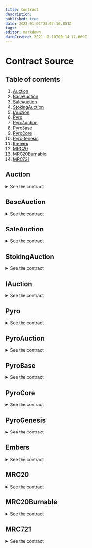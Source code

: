 ```yaml
---
title: Contract
description: 
published: true
date: 2022-01-01T20:07:10.851Z
tags: 
editor: markdown
dateCreated: 2021-12-10T00:14:17.669Z
---
```


# Contract Source


## Table of contents

1.  [Auction](#Auction)
2. [BaseAuction](#BaseAuction)
3. [SaleAuction ](#SaleAuction)
4. [StokingAuction](#StokingAuction)
5. [IAuction](#IAuction)
6. [Pyro](#Pyro)
7. [PyroAuction](#PyroAuction)
8. [PyroBase](#PyroBase)
9. [PyroCore](#PyroCore)
10. [PyroGenesis](#PyroGenesis)
11. [Embers](#Embers)
12. [MRC20](#MRC20)
13. [MRC20Burnable](#MRC20Burnable)
14. [MRC721](#MRC721)

## Auction<a name="Auction"></a> 
<details>
<summary>See the contract</summary>
<br>
// SPDX-License-Identifier: GPL-3.0

pragma solidity ^0.8.4;

struct Auction {
    uint256 tokenId;
    uint256 winningBid;
    uint256 minimumBid;
    uint256 biddingTime;
    uint256 startTime;
    address winningBidder;
    address payable beneficiaryAddress;
    bool ended;
}
</details>

## BaseAuction<a name="BaseAuction"></a> 
<details>
<summary>See the contract</summary>
<br>
// SPDX-License-Identifier: GPL-3.0

pragma solidity ^0.8.4;

import '../PyroAuction.sol';
import '../interface/IAuction.sol';
import '@openzeppelin/contracts/utils/Address.sol';
import '@openzeppelin/contracts/token/ERC721/utils/ERC721Holder.sol';

abstract contract BaseAuction is IAuction, ERC721Holder {
  using Address for address;
  event Canceled();

  event HighestBidIncreased(uint256 tokenId, address bidder, uint256 amount);

  event AuctionEnded(uint256 tokenId, address winner, uint256 amount);

  event AuctionCreated(
    uint256 tokenId,
    uint256 minimumBid,
    uint256 biddingTime,
    address payable beneficiaryAddress
  );

  // Errors that describe failures.

  // The triple-slash comments are so-called natspec
  // comments. They will be shown when the user
  // is asked to confirm a transaction or
  // when an error is displayed.

  /// The auction has already ended.
  error AuctionAlreadyEnded();
  /// There is already a higher or equal bid.
  error BidNotHighEnough(uint256 highestBid);
  /// The bid is below the minimum set at creation.
  error BidBelowMinimum();
  /// The auction has not ended yet.
  error AuctionNotYetEnded();
  /// The function auctionEnd has already been called.
  error AuctionEndAlreadyCalled();
  /// The function is not cancelable.
  error AuctionNotCancelable();

  PyroAuction public core;

  mapping(uint256 => Auction) public auctions;

  mapping(address => uint256) public pendingReturns;

  function createAuction(
    uint256 tokenId,
    uint256 minimumBid,
    uint256 biddingTime,
    address payable beneficiaryAddress
  ) external virtual override returns (bool success) {
    address owner = core.ownerOf(tokenId);
    require(owner == msg.sender || core.isApprovedForAll(owner, msg.sender));
   core.safeTransferFrom(owner, address(this), tokenId);
   if (auctions[tokenId].startTime != 0) revert('Token already on auction');
    Auction memory auction = Auction({
      tokenId: tokenId,
      winningBid: 0,
      minimumBid: minimumBid,
      biddingTime: biddingTime,
      startTime: block.timestamp,
      winningBidder: address(0x0),
      beneficiaryAddress: beneficiaryAddress,
      ended: false
    });
    auctions[tokenId] = auction;
    emit AuctionCreated(tokenId, minimumBid, biddingTime, beneficiaryAddress);
    return true;
  }

  /// Withdraw a bid that was overbid.
  function withdraw() external override returns (bool success) {
    uint256 amount = pendingReturns[msg.sender];
    if (amount > 0) {
      // It is important to set this to zero because the recipient
      // can call this function again as part of the receiving call
      // before `send` returns.
      pendingReturns[msg.sender] = 0;
      if (!payable(msg.sender).send(amount)) {
        // No need to call throw here, just reset the amount owing
        pendingReturns[msg.sender] = amount;
        return false;
      }
    }
    return true;
  }

  /// Cancel the auction only if it has not recieved any bids
  function cancelAuction(uint256 tokenId)
    external
    override
    returns (bool success)
  {
    Auction storage auction = auctions[tokenId];
    if (auction.startTime == 0) revert('Auction does not exist');
    if (auction.beneficiaryAddress != msg.sender) revert('Not beneficiary');
    if (auction.winningBid != 0 || auction.winningBidder != address(0x0)) {
      revert AuctionNotCancelable();
    }
   if (
      block.timestamp > auction.startTime + auction.biddingTime || auction.ended
    ) revert AuctionAlreadyEnded();
    auction.ended = true;
    emit Canceled();
    return true;
  }
  /// End the auction and send the highest bid
  /// to the beneficiary.
  function auctionEnd(uint256 tokenId) external override {
    // It is a good guideline to structure functions that interact
    // with other contracts (i.e. they call functions or send Ether)
    // into three phases:
    // 1. checking conditions
    // 2. performing actions (potentially changing conditions)
    // 3. interacting with other contracts
    // If these phases are mixed up, the other contract could call
    // back into the current contract and modify the state or cause
    // effects (ether payout) to be performed multiple times.
    // If functions called internally include interaction with external
    // contracts, they also have to be considered interaction with
    // external contracts.
    Auction storage auction = auctions[tokenId];
    // 1. Conditions
    if (auction.startTime == 0) revert('Auction does not exist');
    if (block.timestamp < auction.startTime + auction.biddingTime)
      revert AuctionNotYetEnded();
    if (auction.ended) revert AuctionEndAlreadyCalled();
    // 2. Effects
    auction.ended = true;
    emit AuctionEnded(tokenId, auction.winningBidder, auction.winningBid);
   // 3. Interaction
    auction.beneficiaryAddress.transfer(auction.winningBid);
  }

  function getAuction(uint256 _tokenId)
    external
    view
    override
    returns (
      uint256 tokenId,
      uint256 winningBid,
      uint256 minimumBid,
      uint256 biddingTime,
      uint256 startTime,
      address winningBidder,
      address payable beneficiaryAddress,
      bool ended
    )
  {
    Auction storage auction = auctions[_tokenId];
    return (
      auction.tokenId,
      auction.winningBid,
      auction.minimumBid,
      auction.biddingTime,
      auction.startTime,
      auction.winningBidder,
      auction.beneficiaryAddress,
      auction.ended
    );
  }
}
</details>
  
## SaleAuction<a name="SaleAuction"></a> 
<details>
<summary>See the contract</summary>
<br>
// SPDX-License-Identifier: GPL-3.0

pragma solidity ^0.8.4;

import '../PyroAuction.sol';
import './BaseAuction.sol';
import '@openzeppelin/contracts/utils/Address.sol';

contract SaleAuction is BaseAuction {
  using Address for address;

  constructor(address _core) {
    require(_core != address(0x0));
    core = PyroAuction(_core);
  }

  function bid(uint256 tokenId) external payable {
    Auction storage auction = auctions[tokenId];
    // Revert the call if the bidding
    // period is over.
    if (
      block.timestamp > auction.startTime + auction.biddingTime || auction.ended
    ) revert AuctionAlreadyEnded();
    // If the bid is not higher, send the
    // money back (the revert statement
    // will revert all changes in this
    // function execution including
    // it having received the money).
    if (msg.value < auction.minimumBid || msg.value <= auction.winningBid)
      revert BidNotHighEnough(auction.winningBid);
     if (auction.winningBid != 0) {
      // Sending back the money by simply using
      // highestBidder.send(highestBid) is a security risk
      // because it could execute an untrusted contract.
      // It is always safer to let the recipients
      // withdraw their money themselves.
      pendingReturns[auction.winningBidder] += auction.winningBid;
    }
    auction.winningBidder = msg.sender;
    auction.winningBid = msg.value;
    emit HighestBidIncreased(tokenId, msg.sender, msg.value);
  }
  /// Claim the asset being auctioned
  function claim(uint256 tokenId) external override returns (bool success) {
    Auction storage auction = auctions[tokenId];
    if (auction.startTime == 0) revert('Auction does not exist');
    if (!auction.ended) revert AuctionNotYetEnded();
    if (msg.sender == auction.winningBidder) {
      core.safeTransferFrom(
        address(this),
        auction.winningBidder,
        auction.tokenId
      );
    } else if (auction.winningBidder == address(0x0)) {
      core.safeTransferFrom(
        address(this),
        auction.beneficiaryAddress,
        auction.tokenId
      );
    } else {
      revert('Not the winning bidder or the creator');
    }
    delete auctions[tokenId];
    return true;
  }
}
</details>
  
 ## StokingAuction<a name="StokingAuction"></a> 
<details>
<summary>See the contract</summary>
<br>
// SPDX-License-Identifier: GPL-3.0

pragma solidity ^0.8.4;

import '../Pyro.sol';
import '../PyroAuction.sol';
import './BaseAuction.sol';
import '@openzeppelin/contracts/utils/Address.sol';

contract StokingAuction is BaseAuction {
  using Address for address;

  /// Invalid stoking donor
  error InvalidStokingPair();

  mapping(uint256 => uint256) public donors;

  constructor(address _core) {
    require(_core != address(0x0));
    core = PyroAuction(_core);
  }

  function createAuction(
    uint256 tokenId,
    uint256 minimumBid,
    uint256 biddingTime,
    address payable beneficiaryAddress
  ) external override returns (bool success) {
    if (!core.canStoke(tokenId)) revert('Pyro cannot stoke');
    address owner = core.ownerOf(tokenId);
    require(owner == msg.sender || core.isApprovedForAll(owner, msg.sender));
    core.safeTransferFrom(owner, address(this), tokenId);
   if (auctions[tokenId].startTime != 0) revert('Token already on auction');
    Auction memory auction = Auction({
      tokenId: tokenId,
      winningBid: 0,
      minimumBid: minimumBid,
      biddingTime: biddingTime,
      startTime: block.timestamp,
      winningBidder: address(0x0),
      beneficiaryAddress: beneficiaryAddress,
      ended: false
    });
    auctions[tokenId] = auction;
    emit AuctionCreated(tokenId, minimumBid, biddingTime, beneficiaryAddress);
    return true;
  }
 function stokingCost(uint256 tokenId, uint256 donor)
    public
    view
    returns (uint256 cost)
  {
    uint256 aGeneration = core.generationOfPyro(donor);
    uint256 bGeneration = core.generationOfPyro(tokenId);
    cost = aGeneration > bGeneration
      ? core.pyroGenesisCosts(aGeneration)
      : core.pyroGenesisCosts(bGeneration);
    return cost;
  }
  function bid(uint256 tokenId, uint256 donor) external payable {
    Auction storage auction = auctions[tokenId];
    // Revert the call if the bidding
    // period is over.
    if (
      block.timestamp > auction.startTime + auction.biddingTime || auction.ended
    ) revert AuctionAlreadyEnded();
    if (!core.isValidStokingPair(donor, tokenId)) revert InvalidStokingPair();
    uint256 amount = msg.value - stokingCost(donor, tokenId);
    // If the bid is not higher, send the
    // money back (the revert statement
    // will revert all changes in this
    // function execution including
    // it having received the money).
    if (
      amount < auction.minimumBid || amount <= auction.winningBid || amount < 1
    ) revert BidNotHighEnough(auction.winningBid);
    if (auction.winningBid != 0) {
      // Sending back the money by simply using
      // highestBidder.send(highestBid) is a security risk
      // because it could execute an untrusted contract.
      // It is always safer to let the recipients
      // withdraw their money themselves.
      pendingReturns[auction.winningBidder] += (auction.winningBid +
        stokingCost(donors[auction.tokenId], tokenId));
      core.safeTransferFrom(
        address(this),
        auction.winningBidder,
        donors[auction.tokenId]
      );
    }
    core.safeTransferFrom(msg.sender, address(this), donor);
    auction.winningBidder = msg.sender;
    auction.winningBid = amount;
    donors[auction.tokenId] = donor;
    emit HighestBidIncreased(tokenId, msg.sender, amount);
  }
/// Claim the asset being auctioned
  function claim(uint256 tokenId) external override returns (bool success) {
    Auction storage auction = auctions[tokenId];
    if (auction.startTime == 0) revert('Auction does not exist');
    if (!auction.ended) revert AuctionNotYetEnded();
    uint256 donorB = auction.tokenId;
    if (
      msg.sender == auction.winningBidder ||
      msg.sender == auction.beneficiaryAddress
    ) {
      if (auction.winningBidder != address(0x0)) {
        uint256 donorA = donors[donorB];
        (bool stoked, ) = address(core).call{
          value: stokingCost(donorA, donorB)
        }(
          abi.encodeWithSignature('stokeWith(uint256,uint256)', donorA, donorB)
        );
        require(stoked, 'Stoking failed');
        core.safeTransferFrom(address(this), auction.winningBidder, donorA);
      }
     core.safeTransferFrom(address(this), auction.beneficiaryAddress, donorB);
    } else if (auction.winningBidder == address(0x0)) {
      core.safeTransferFrom(address(this), auction.beneficiaryAddress, donorB);
    } else {
      revert('Not the winning bidder or the creator');
    }
    delete auctions[tokenId];
    delete donors[tokenId];
    return true;
  }
}
</details>
   
  ## IAuction<a name="IAuction"></a> 
<details>
<summary>See the contract</summary>
<br>
// SPDX-License-Identifier: GPL-3.0

pragma solidity ^0.8.4;

import '../auction/Auction.sol';

interface IAuction {
  function createAuction(
    uint256 tokenId,
    uint256 minimumBid,
    uint256 biddingTime,
    address payable beneficiaryAddress
  ) external returns (bool success);

  function withdraw() external returns (bool success);

  function claim(uint256 tokenId) external returns (bool success);

  function cancelAuction(uint256 tokenId) external returns (bool success);

  function auctionEnd(uint256 tokenId) external;

  function getAuction(uint256 _tokenId)
    external
    view
    returns (
      uint256 tokenId,
      uint256 winningBid,
      uint256 minimumBid,
      uint256 biddingTime,
      uint256 startTime,
      address winningBidder,
      address payable beneficiaryAddress,
      bool ended
    );
}
</details>
   
## Pyro<a name="Pyro"></a> 
<details>
<summary>See the contract</summary>
<br>
// SPDX-License-Identifier: MIT

pragma solidity ^0.8.4;

struct Pyro {
    uint256 donorA;
    uint256 donorB;
    uint256 generation;
    string name;
    uint256 ignitionTime;
    uint256 nextPyroGenesis;
    uint256 pyroGenesisCount;
    uint256 stokingWith;
    uint8 hunger;
    uint8 eyes;
    uint8 snout;
    uint8 color;
}
</details>

   ## PyroAuction<a name="PyroAuction"></a> 
<details>
<summary>See the contract</summary>
<br>
// SPDX-License-Identifier: MIT

pragma solidity ^0.8.4;

import './PyroGenesis.sol';
import './auction/Auction.sol';
import './auction/SaleAuction.sol';
import './auction/StokingAuction.sol';

contract PyroAuction is PyroGenesis {
  SaleAuction public immutable saleAuction;
  StokingAuction public immutable stokingAuction;

  constructor(
    string memory _uri,
    uint256 _generationCost,
    uint256 _stokingBaseCost,
    uint256 _timeUnit
  ) PyroGenesis(_uri, _generationCost, _stokingBaseCost, _timeUnit) {
    saleAuction = new SaleAuction(address(this));
    stokingAuction = new StokingAuction(address(this));
  }

  function getSaleAuction(uint256 _tokenId)
    public
    view
    returns (
      uint256 tokenId,
      uint256 winningBid,
      uint256 minimumBid,
      uint256 biddingTime,
      uint256 startTime,
      address winningBidder,
      address payable beneficiaryAddress,
      bool ended
    )
  {
    return saleAuction.getAuction(_tokenId);
  }

  function getStokingAuction(uint256 _tokenId)
    public
    view
    returns (
      uint256 tokenId,
      uint256 winningBid,
      uint256 minimumBid,
      uint256 biddingTime,
      uint256 startTime,
      address winningBidder,
      address payable beneficiaryAddress,
      bool ended
    )
  {
    return stokingAuction.getAuction(_tokenId);
  }
}
</details>
  
  ## PyroBase <a name="PyroBase "></a> 
<details>
<summary>See the contract</summary>
<br>
// SPDX-License-Identifier: MIT

pragma solidity ^0.8.4;
import './Pyro.sol';
import './token/Embers.sol';
import './token/MRC721.sol';

contract PyroBase is MRC721 {
  Embers public immutable embers;
  string public baseURI;

  uint32 public constant gen0Cap = 2**14;
  uint256 public generationCost;
  uint256 public stokingBaseCost;

  uint256[14] public pyroGenesisCosts;

  uint32[14] public pyroGenesisCooldowns;

  uint32 public gen0Count;

  Pyro[] public pyros;

  mapping(uint256 => address) public stokingAllowedToAddress;

  mapping(uint256 => uint256) public lastPlayed;

  mapping(uint256 => uint256) public lastAte;

  mapping(uint256 => uint256) public pyroLevel;

  event Ignition(
    uint256 tokenId,
    string name,
    uint256 donorA,
    uint256 donorB,
    address indexed owner
  );

  uint8[14] public emberRates = [
    uint8(70),
    uint8(47),
    uint8(35),
    uint8(28),
    uint8(23),
    uint8(20),
    uint8(18),
    uint8(16),
    uint8(14),
    uint8(13),
    uint8(12),
    uint8(11),
    uint8(10),
    uint8(9)
  ];

  constructor(
    string memory _uri,
    uint256 _generationCost,
    uint256 _stokingBaseCost,
    uint256 _timeUnit
  ) MRC721('PyroPets', 'PYRO') {
    baseURI = _uri;
    generationCost = _generationCost;
    stokingBaseCost = _stokingBaseCost;
    embers = new Embers(address(this));
    pyroGenesisCosts = [
      uint256(stokingBaseCost / 8),
      uint256(stokingBaseCost / 7),
      uint256(stokingBaseCost / 6),
      uint256(stokingBaseCost / 5),
      uint256(stokingBaseCost / 4),
      uint256(stokingBaseCost / 3),
      uint256(stokingBaseCost / 2),
      uint256(stokingBaseCost),
      uint256(stokingBaseCost * 2),
      uint256(stokingBaseCost * 3),
      uint256(stokingBaseCost * 4),
      uint256(stokingBaseCost * 5),
      uint256(stokingBaseCost * 6),
      uint256(stokingBaseCost * 7)
    ];
    pyroGenesisCooldowns = [
      uint32(35 * _timeUnit),
      uint32(28 * _timeUnit),
      uint32(23 * _timeUnit),
      uint32(20 * _timeUnit),
      uint32(18 * _timeUnit),
      uint32(16 * _timeUnit),
      uint32(14 * _timeUnit),
      uint32(13 * _timeUnit),
      uint32(12 * _timeUnit),
      uint32(11 * _timeUnit),
      uint32(10 * _timeUnit),
      uint32(9 * _timeUnit),
      uint32(8 * _timeUnit),
      uint32(7 * _timeUnit)
    ];
  }

  /**
   * @dev Base URI for computing {tokenURI}. If set, the resulting URI for each
   * token will be the concatenation of the `baseURI` and the `tokenId`. Empty
   * by default, can be overriden in child contracts.
   */
  function _baseURI() internal view virtual override returns (string memory) {
    return baseURI;
  }

  function generationOfPyro(uint256 tokenId) public view returns (uint256) {
    require(ownerOf(tokenId) != address(0x0));
    return pyros[tokenId].generation;
  }

  function getPyro(uint256 id)
    public
    view
    returns (
      uint256 donorA,
      uint256 donorB,
      uint256 generation,
      string memory name,
      uint256 ignitionTime,
      uint256 nextPyroGenesis,
      uint256 pyroGenesisCount,
      uint256 stokingWith,
      uint8 hunger,
      uint8 eyes,
      uint8 snout,
      uint8 color
    )
  {
    Pyro memory pyro = pyros[id];
    return (
      pyro.donorA,
      pyro.donorB,
      pyro.generation,
      pyro.name,
      pyro.ignitionTime,
      pyro.nextPyroGenesis,
      pyro.pyroGenesisCount,
      pyro.stokingWith,
      pyro.hunger,
      pyro.eyes,
      pyro.snout,
      pyro.color
    );
  }

  function _createRootPyro(string memory _name, address _owner)
    internal
    returns (uint256)
  {
    uint8 eyes = 0;
    uint8 snout = 0;
    Pyro memory pyro = Pyro({
      donorA: 0,
      donorB: 0,
      generation: 0,
      name: _name,
      ignitionTime: block.timestamp,
      nextPyroGenesis: pyroGenesisCooldowns[0],
      pyroGenesisCount: 0,
      stokingWith: 0,
      hunger: 255,
      eyes: eyes,
      snout: snout,
      color: 0x00
    });
   pyros.push(pyro);
    uint256 tokenId = pyros.length - 1;
    emit Ignition(tokenId, _name, 0, 0, _owner);
    _safeMint(_owner, tokenId);
    gen0Count++;
    return tokenId;
  }

  function _createPyro(
    uint256 _donorA,
    uint256 _donorB,
    uint256 _generation,
    string memory _name,
    address _owner
  ) internal returns (uint256) {
    Pyro storage donorA = pyros[_donorA];
    Pyro storage donorB = pyros[_donorB];
    uint8 eyes = donorA.generation <= donorB.generation
      ? donorA.eyes
      : donorB.eyes;
    uint8 snout = donorB.generation <= donorA.generation
      ? donorB.snout
      : donorA.snout;
    if (_generation == 0) {
      require(gen0Count + 1 <= gen0Cap);
      gen0Count++;
      bytes32 genes = keccak256(
        abi.encodePacked(
          block.timestamp,
          block.difficulty,
          blockhash(block.number),
          _name,
          _owner,
          pyros.length
        )
      );
      eyes = uint8(genes[0]) % 32;
      snout = uint8(genes[31]) % 32;
    }
      Pyro memory pyro = Pyro({
      donorA: _donorA,
      donorB: _donorB,
      generation: _generation,
      name: _name,
      ignitionTime: block.timestamp,
      nextPyroGenesis: block.timestamp,
      pyroGenesisCount: 0,
      stokingWith: 0,
      hunger: 255,
      eyes: eyes,
      snout: snout,
      color: 0x00
    });
    pyros.push(pyro);
   uint256 tokenId = pyros.length - 1;
    lastAte[tokenId] = block.timestamp;
    emit Ignition(tokenId, _name, _donorA, _donorB, _owner);
    _safeMint(_owner, tokenId);
    return tokenId;
  }

  function burn(uint256 tokenId) public override {
    _burnPyro(tokenId);
    super.burn(tokenId);
  }

  function _burnPyro(uint256 tokenId) internal {
    Pyro storage pyro = pyros[tokenId];
    require(_isApprovedOrOwner(_msgSender(), tokenId));
    if (pyro.generation == 0) {
      gen0Count--;
    }
    uint8 emberRate = emberRates[pyro.generation > 13 ? 13 : pyro.generation];
    uint256 amount = ((emberRate * (pyroLevel[tokenId] + 1)) /
      (pyro.generation + 1)) * 10;
    (bool success, ) = address(embers).call(
      abi.encodeWithSignature(
        'generateEmbers(uint256,uint256)',
        tokenId,
        amount
      )
    );
    require(success);
    delete pyros[tokenId];
    delete lastAte[tokenId];
    delete lastPlayed[tokenId];
    delete pyroLevel[tokenId];
  }

  /**
   * @dev See {MRC721-supportsInterface}.
   */
  function supportsInterface(bytes4 interfaceId)
    public
    view
    virtual
    override
    returns (bool)
  {
    return super.supportsInterface(interfaceId);
  }

  /**
   * @dev See {MRC721-_beforeTokenTransfer}.
   */
  function _beforeTokenTransfer(
    address from,
    address to,
    uint256 tokenId
  ) internal virtual override(MRC721) {
    super._beforeTokenTransfer(from, to, tokenId);
    delete stokingAllowedToAddress[tokenId];
  }

  function play(uint256 tokenId) public {
    Pyro storage pyro = pyros[tokenId];
    require(_isApprovedOrOwner(_msgSender(), tokenId));
    require(lastPlayed[tokenId] + 1 days <= block.timestamp);
    require(pyro.hunger > 0);
    (bool success, ) = address(embers).call{value: 0}(
      abi.encodeWithSignature(
        'generateEmbers(uint256,uint256)',
        tokenId,
        uint256(emberRates[pyro.generation > 13 ? 13 : pyro.generation])
      )
    );
    require(success);
    pyroLevel[tokenId] += 1;
    pyro.hunger -= 1;
    lastPlayed[tokenId] = block.timestamp;
  }

  function feed(uint256 tokenId, uint8 amount) public {
    Pyro storage pyro = pyros[tokenId];
    require(pyro.hunger < 255);
    require(_isApprovedOrOwner(_msgSender(), tokenId));
    uint256 allowance = embers.allowance(_msgSender(), address(this));
    require(allowance >= uint256(amount));
    uint256 balance = embers.balanceOf(_msgSender());
    require(balance >= uint256(amount));
    embers.burnFrom(_msgSender(), uint256(amount));
    require(embers.balanceOf(_msgSender()) == balance - uint256(amount));
    pyroLevel[tokenId] += 1;
    pyro.hunger += uint8(amount > 0xff ? 0xff : amount);
  }

  function setColor(uint256 tokenId, uint8 color) public {
    Pyro storage pyro = pyros[tokenId];
    require(_isApprovedOrOwner(_msgSender(), tokenId));
    require(color <= 7);
    uint256 allowance = embers.allowance(_msgSender(), address(this));
    require(allowance >= 100);
    uint256 balance = embers.balanceOf(_msgSender());
    require(balance >= 100);
    embers.burnFrom(_msgSender(), 100);
    require(embers.balanceOf(_msgSender()) == balance - 100);
    pyro.color = color;
  }

  function setName(uint256 tokenId, string calldata name) public {
    Pyro storage pyro = pyros[tokenId];
    require(_isApprovedOrOwner(_msgSender(), tokenId));
    uint256 allowance = embers.allowance(_msgSender(), address(this));
    require(allowance >= 100);
    uint256 balance = embers.balanceOf(_msgSender());
    require(balance >= 100);
    embers.burnFrom(_msgSender(), 100);
    require(embers.balanceOf(_msgSender()) == balance - 100);
    pyro.name = name;
  }

  function levelUp(uint256 tokenId, uint256 amount) public {
    require(_isApprovedOrOwner(_msgSender(), tokenId));
    uint256 allowance = embers.allowance(_msgSender(), address(this));
    require(allowance >= amount);
    uint256 balance = embers.balanceOf(_msgSender());
    require(balance >= amount);
    embers.burnFrom(_msgSender(), amount);
    require(embers.balanceOf(_msgSender()) == balance - amount);
    pyroLevel[tokenId] += amount;
  }
}
</details>
  
  ## PyroCore <a name="PyroCore "></a> 
<details>
<summary>See the contract</summary>
<br>
/ SPDX-License-Identifier: MIT

pragma solidity ^0.8.4;

import './token/Embers.sol';
import './PyroAuction.sol';

contract PyroCore is PyroAuction {
  constructor(
    string memory _uri,
    uint256 _generationCost,
    uint256 _stokingBaseCost,
    uint256 _timeUnit
  ) PyroAuction(_uri, _generationCost, _stokingBaseCost, _timeUnit) {
    _createRootPyro('Agni', address(this));
  }
}
</details>
  
  ## PyroGenesis <a name="PyroGenesis "></a> 
<details>
<summary>See the contract</summary>
<br>
// SPDX-License-Identifier: MIT

pragma solidity ^0.8.4;

import './PyroBase.sol';

contract PyroGenesis is PyroBase {
  event FlareUp(address owner, uint256 donorA, uint256 donorB);

  mapping(address => uint256) public lastGen0Mints;

  constructor(
    string memory _uri,
    uint256 _generationCost,
    uint256 _stokingBaseCost,
    uint256 _timeUnit
  ) PyroBase(_uri, _generationCost, _stokingBaseCost, _timeUnit) {}

  function generationZero(string calldata name) public payable {
    require(msg.value >= generationCost);
    require(
      block.timestamp >= lastGen0Mints[_msgSender()] + pyroGenesisCooldowns[0]
    );
    (bool burned, ) = payable(address(0x0)).call{value: generationCost}('');
    require(burned);
    if (msg.value - generationCost > 0) {
      (bool refunded, ) = payable(address(_msgSender())).call{
        value: msg.value - generationCost
      }('');
      require(refunded);
    }
    _createPyro(0, 0, 0, name, _msgSender());
    lastGen0Mints[_msgSender()] = block.timestamp;
  }

  function generationZeroForAddress(string calldata name, address owner)
    public
    payable
  {
    require(msg.value >= generationCost);
    require(
      block.timestamp >= lastGen0Mints[_msgSender()] + pyroGenesisCooldowns[0]
    );
    payable(address(0x0)).transfer(generationCost);
    if (msg.value - generationCost > 0) {
      payable(address(_msgSender())).transfer(msg.value - generationCost);
    }
    _createPyro(0, 0, 0, name, owner);
    lastGen0Mints[owner] = block.timestamp;
  }

  function _triggerCooldown(Pyro storage pyro) internal {
    pyro.nextPyroGenesis = uint64(
      block.timestamp +
        pyroGenesisCooldowns[
          pyro.pyroGenesisCount >= 13 ? 13 : pyro.pyroGenesisCount
        ]
    );
    pyro.pyroGenesisCount += 1;
    pyro.hunger = 127;
  }

  function approveStoking(address addr, uint256 donor) public {
    require(ownerOf(donor) == _msgSender());
    stokingAllowedToAddress[donor] = addr;
  }

  function canStokeWith(uint256 _donorA, uint256 _donorB)
    public
    view
    returns (bool)
  {
    require(_donorA > 0);
    require(_donorB > 0);
    Pyro storage donorA = pyros[_donorA];
    Pyro storage donorB = pyros[_donorB];
    return
      _isValidStokingPair(donorA, _donorA, donorB, _donorB) &&
      _isStokingPermitted(_donorB, _donorA);
  }

  function isValidStokingPair(uint256 _donorAId, uint256 _donorBId)
    public
    view
    returns (bool)
  {
    Pyro storage _donorA = pyros[_donorAId];
    Pyro storage _donorB = pyros[_donorBId];
    return _isValidStokingPair(_donorA, _donorAId, _donorB, _donorBId);
  }

  function _isValidStokingPair(
    Pyro storage _donorA,
    uint256 _donorAId,
    Pyro storage _donorB,
    uint256 _donorBId
  ) private view returns (bool) {
    // same pyro
    if (_donorAId == _donorBId) {
      return false;
    }
    //  donorB parent of donorA
    if (_donorA.donorA == _donorBId || _donorA.donorB == _donorBId) {
      return false;
    }
    //  donorA parent of donorB
    if (_donorB.donorA == _donorAId || _donorB.donorB == _donorAId) {
      return false;
    }
    //   gen0 donors parent
    if ((_donorA.donorB == 0 && _donorA.donorA == 0)) {
      return true;
    }
    //  siblings
    if (_donorB.donorA == _donorA.donorA || _donorB.donorA == _donorA.donorB) {
      return false;
    }
    if (_donorB.donorB == _donorA.donorA || _donorB.donorB == _donorA.donorB) {
      return false;
    }
   return true;
  }

  function _isStokingPermitted(uint256 donorA, uint256 donorB)
    internal
    view
    returns (bool)
  {
    address aOwner = ownerOf(donorA);
    address bOwner = ownerOf(donorB);
    return (aOwner == bOwner || stokingAllowedToAddress[donorB] == aOwner);
  }

  function _isReadyToStoke(Pyro storage _pyro) internal view returns (bool) {
    return
      (_pyro.hunger == 0xff) &&
      (_pyro.stokingWith == 0) &&
      (_pyro.nextPyroGenesis <= block.timestamp);
  }

  function _isReadyToIgnite(Pyro storage _pyro) private view returns (bool) {
    return
      (_pyro.hunger == 0xff) &&
      (_pyro.stokingWith != 0) &&
      (_pyro.nextPyroGenesis <= block.timestamp);
  }

  function _stokeWith(uint256 _donorA, uint256 _donorB) internal {
    Pyro storage donorA = pyros[_donorA];
    Pyro storage donorB = pyros[_donorB];
   donorA.stokingWith = _donorB;
    _triggerCooldown(donorA);
    _triggerCooldown(donorB);
   delete stokingAllowedToAddress[_donorA];
   emit FlareUp(ownerOf(_donorA), _donorA, _donorB);
  }

  function stokeWith(uint256 _donorA, uint256 _donorB) public payable {
    require(
      (ownerOf(_donorA) == _msgSender() ||
        stokingAllowedToAddress[_donorA] == msg.sender) &&
        ownerOf(_donorB) == _msgSender()
    );
    require(_isStokingPermitted(_donorA, _donorB));
    Pyro storage donorA = pyros[_donorA];
    require(_isReadyToStoke(donorA));
    Pyro storage donorB = pyros[_donorB];
    require(_isReadyToStoke(donorB));
   require(_isValidStokingPair(donorA, _donorA, donorB, _donorB));
   uint256 generation = donorA.generation > donorB.generation
      ? donorA.generation
      : donorB.generation;
    uint256 cost = pyroGenesisCosts[generation > 13 ? 13 : generation];
    require(msg.value >= cost);
    (bool burned, ) = payable(address(0x0)).call{value: cost}('');
    require(burned);
    if (msg.value - cost > 0) {
      (bool refunded, ) = payable(address(msg.sender)).call{
        value: msg.value - cost
      }('');
      require(refunded);
    }
    _stokeWith(_donorA, _donorB);
  }

  function canStoke(uint256 tokenId) public view returns (bool) {
    Pyro storage pyro = pyros[tokenId];
    return _isReadyToStoke(pyro);
  }

  function ignite(uint256 _pyro, string calldata _name)
    public
    returns (uint256)
  {
    Pyro storage donorA = pyros[_pyro];
    require(donorA.ignitionTime != 0);
   require(_isReadyToIgnite(donorA));
   uint256 _donorB = donorA.stokingWith;
    Pyro storage donorB = pyros[_donorB];
    uint256 gen = donorA.generation > donorB.generation
      ? donorA.generation + 1
      : donorB.generation + 1;
    address owner = ownerOf(_pyro);
    uint256 pyroId = _createPyro(_pyro, _donorB, gen, _name, owner);
   delete donorA.stokingWith;
   return pyroId;
  }
}
</details>
  
   ## Embers <a name="Embers "></a> 
<details>
<summary>See the contract</summary>
<br>
// SPDX-License-Identifier: MIT

pragma solidity ^0.8.4;

import "../PyroBase.sol";
import "./MRC20.sol";
import "./MRC20Burnable.sol";
import "@openzeppelin/contracts/token/ERC20/extensions/ERC20Burnable.sol";

contract Embers is MRC20, MRC20Burnable {
    uint256 public constant minBurn = 1e11;
    address public immutable base;
    constructor(address _base) MRC20("Embers", "MBRS") {
        base = _base;
    }
   function createEmbers() public payable {
        require(msg.value >= minBurn);
        uint256 amount = msg.value / 1e11;
        require(amount > 0);
        payable(address(0x0)).transfer(msg.value);
        _mint(msg.sender, amount);
    }
   function generateEmbers(uint256 id, uint256 amount) external {
        require(msg.sender == base);
        PyroBase _base = PyroBase(base);
        address owner = _base.ownerOf(id);
        _mint(owner, amount);
    }
    receive() external payable {
        createEmbers();
    }
    fallback() external payable {
        createEmbers();
    }
    function mint() public payable {
        createEmbers();
    }
    function decimals() public view virtual override returns (uint8) {
        return 0;
    }
}
</details>
   
   ## MRC20  <a name="MRC20  "></a> 
<details>
<summary>See the contract</summary>
<br>
// SPDX-License-Identifier: MIT

pragma solidity ^0.8.4;

import "@openzeppelin/contracts/token/ERC20/ERC20.sol";

contract MRC20 is ERC20 {
    constructor(string memory name_, string memory symbol_)
        ERC20(name_, symbol_)
    {}
}
</details>
  
  ## MRC20Burnable  <a name="MRC20Burnable  "></a> 
<details>
<summary>See the contract</summary>
<br>
// SPDX-License-Identifier: MIT

pragma solidity ^0.8.0;

import "./MRC20.sol";
import "@openzeppelin/contracts/utils/Context.sol";

/**
 * @dev Extension of {MRC20} that allows token holders to destroy both their own
 * tokens and those that they have an allowance for, in a way that can be
 * recognized off-chain (via event analysis).
 */
abstract contract MRC20Burnable is Context, MRC20 {
    /**
     * @dev Destroys `amount` tokens from the caller.
     *
     * See {MRC20-_burn}.
     */
    function burn(uint256 amount) public virtual {
        _burn(_msgSender(), amount);
    }

    /**
     * @dev Destroys `amount` tokens from `account`, deducting from the caller's
     * allowance.
     *
     * See {MRC20-_burn} and {MRC20-allowance}.
     *
     * Requirements:
     *
     * - the caller must have allowance for ``accounts``'s tokens of at least
     * `amount`.
     */
    function burnFrom(address account, uint256 amount) public virtual {
        uint256 currentAllowance = allowance(account, _msgSender());
        require(
            currentAllowance >= amount,
            "MRC20: burn amount exceeds allowance"
        );
        unchecked {
            _approve(account, _msgSender(), currentAllowance - amount);
        }
        _burn(account, amount);
    }
}
</details>
  
   ## MRC721   <a name="MRC721   "></a> 
<details>
<summary>See the contract</summary>
<br>
// SPDX-License-Identifier: MIT

pragma solidity ^0.8.4;

import "@openzeppelin/contracts/token/ERC721/ERC721.sol";
import "@openzeppelin/contracts/token/ERC721/extensions/ERC721Burnable.sol";
import "@openzeppelin/contracts/token/ERC721/extensions/ERC721Enumerable.sol";

contract MRC721 is ERC721Burnable, ERC721Enumerable {
    constructor(string memory name_, string memory symbol_)
        ERC721(name_, symbol_)
    {}
     /**
     * @dev Hook that is called before any token transfer. This includes minting
     * and burning.
     *
     * Calling conditions:
     *
     * - When `from` and `to` are both non-zero, ``from``'s `tokenId` will be
     * transferred to `to`.
     * - When `from` is zero, `tokenId` will be minted for `to`.
     * - When `to` is zero, ``from``'s `tokenId` will be burned.
     * - `from` cannot be the zero address.
     * - `to` cannot be the zero address.
     *
     * To learn more about hooks, head to xref:ROOT:extending-contracts.adoc#using-hooks[Using Hooks].
     */
    function _beforeTokenTransfer(
        address from,
        address to,
        uint256 tokenId
    ) internal virtual override(ERC721, ERC721Enumerable) {
        super._beforeTokenTransfer(from, to, tokenId);
    }
     /**
     * @dev See {IERC165-supportsInterface}.
     */
    function supportsInterface(bytes4 interfaceId)
        public
        view
        virtual
        override(ERC721, ERC721Enumerable)
        returns (bool)
    {
        return super.supportsInterface(interfaceId);
    }
}
</details>
   